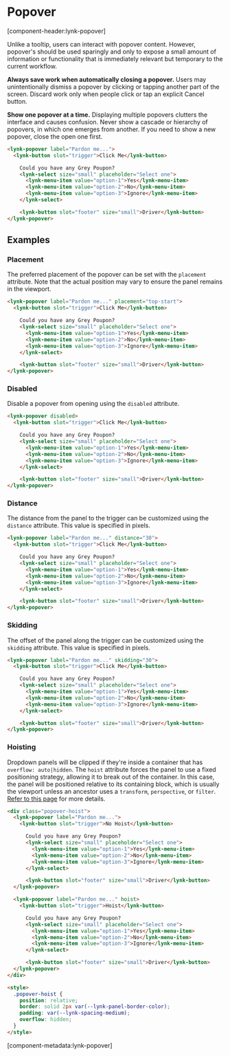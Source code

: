# Popover

[component-header:lynk-popover]

Unlike a tooltip, users can interact with popover content. However, popover's should be used sparingly and only to expose a small amount of information or functionality that is immediately relevant but temporary to the current workflow.

<strong>Always save work when automatically closing a popover.</strong> Users may unintentionally dismiss a popover by clicking or tapping another part of the screen. Discard work only when people click or tap an explicit Cancel button.

<strong>Show one popover at a time.</strong> Displaying multiple popovers clutters the interface and causes confusion. Never show a cascade or hierarchy of popovers, in which one emerges from another. If you need to show a new popover, close the open one first.

```html preview
<lynk-popover label="Pardon me...">
  <lynk-button slot="trigger">Click Me</lynk-button>

    Could you have any Grey Poupon?
    <lynk-select size="small" placeholder="Select one">
      <lynk-menu-item value="option-1">Yes</lynk-menu-item>
      <lynk-menu-item value="option-2">No</lynk-menu-item>
      <lynk-menu-item value="option-3">Ignore</lynk-menu-item>
    </lynk-select>

    <lynk-button slot="footer" size="small">Driver</lynk-button>
</lynk-popover>
```

## Examples

### Placement

The preferred placement of the popover can be set with the `placement` attribute. Note that the actual position may vary to ensure the panel remains in the viewport.

```html preview
<lynk-popover label="Pardon me..." placement="top-start">
  <lynk-button slot="trigger">Click Me</lynk-button>

    Could you have any Grey Poupon?
    <lynk-select size="small" placeholder="Select one">
      <lynk-menu-item value="option-1">Yes</lynk-menu-item>
      <lynk-menu-item value="option-2">No</lynk-menu-item>
      <lynk-menu-item value="option-3">Ignore</lynk-menu-item>
    </lynk-select>

    <lynk-button slot="footer" size="small">Driver</lynk-button>
</lynk-popover>
```

### Disabled

Disable a popover from opening using the `disabled` attribute.

```html preview
<lynk-popover disabled>
  <lynk-button slot="trigger">Click Me</lynk-button>

    Could you have any Grey Poupon?
    <lynk-select size="small" placeholder="Select one">
      <lynk-menu-item value="option-1">Yes</lynk-menu-item>
      <lynk-menu-item value="option-2">No</lynk-menu-item>
      <lynk-menu-item value="option-3">Ignore</lynk-menu-item>
    </lynk-select>

    <lynk-button slot="footer" size="small">Driver</lynk-button>
</lynk-popover>
```

### Distance

The distance from the panel to the trigger can be customized using the `distance` attribute. This value is specified in pixels.

```html preview
<lynk-popover label="Pardon me..." distance="30">
  <lynk-button slot="trigger">Click Me</lynk-button>

    Could you have any Grey Poupon?
    <lynk-select size="small" placeholder="Select one">
      <lynk-menu-item value="option-1">Yes</lynk-menu-item>
      <lynk-menu-item value="option-2">No</lynk-menu-item>
      <lynk-menu-item value="option-3">Ignore</lynk-menu-item>
    </lynk-select>

    <lynk-button slot="footer" size="small">Driver</lynk-button>
</lynk-popover>
```

### Skidding

The offset of the panel along the trigger can be customized using the `skidding` attribute. This value is specified in pixels.

```html preview
<lynk-popover label="Pardon me..." skidding="30">
  <lynk-button slot="trigger">Click Me</lynk-button>

    Could you have any Grey Poupon?
    <lynk-select size="small" placeholder="Select one">
      <lynk-menu-item value="option-1">Yes</lynk-menu-item>
      <lynk-menu-item value="option-2">No</lynk-menu-item>
      <lynk-menu-item value="option-3">Ignore</lynk-menu-item>
    </lynk-select>

    <lynk-button slot="footer" size="small">Driver</lynk-button>
</lynk-popover>
```

### Hoisting

Dropdown panels will be clipped if they're inside a container that has `overflow: auto|hidden`. The `hoist` attribute forces the panel to use a fixed positioning strategy, allowing it to break out of the container. In this case, the panel will be positioned relative to its containing block, which is usually the viewport unless an ancestor uses a `transform`, `perspective`, or `filter`. [Refer to this page](https://developer.mozilla.org/en-US/docs/Web/CSS/position#fixed) for more details.

```html preview
<div class="popover-hoist">
  <lynk-popover label="Pardon me...">
    <lynk-button slot="trigger">No Hoist</lynk-button>

      Could you have any Grey Poupon?
      <lynk-select size="small" placeholder="Select one">
        <lynk-menu-item value="option-1">Yes</lynk-menu-item>
        <lynk-menu-item value="option-2">No</lynk-menu-item>
        <lynk-menu-item value="option-3">Ignore</lynk-menu-item>
      </lynk-select>

      <lynk-button slot="footer" size="small">Driver</lynk-button>
  </lynk-popover>

  <lynk-popover label="Pardon me..." hoist>
    <lynk-button slot="trigger">Hoist</lynk-button>

      Could you have any Grey Poupon?
      <lynk-select size="small" placeholder="Select one">
        <lynk-menu-item value="option-1">Yes</lynk-menu-item>
        <lynk-menu-item value="option-2">No</lynk-menu-item>
        <lynk-menu-item value="option-3">Ignore</lynk-menu-item>
      </lynk-select>

      <lynk-button slot="footer" size="small">Driver</lynk-button>
  </lynk-popover>
</div>

<style>
  .popover-hoist {
    position: relative;
    border: solid 2px var(--lynk-panel-border-color);
    padding: var(--lynk-spacing-medium);
    overflow: hidden;
  }
</style>
```

[component-metadata:lynk-popover]
